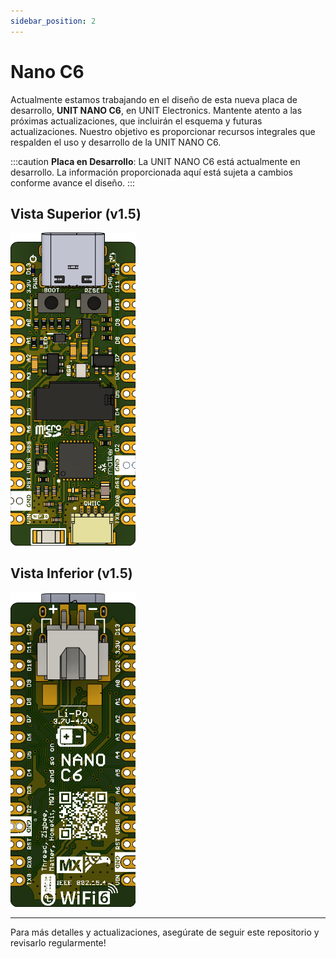 ```yaml
---
sidebar_position: 2
---
```


# Nano C6

Actualmente estamos trabajando en el diseño de esta nueva placa de desarrollo, **UNIT NANO C6**, en UNIT Electronics. Mantente atento a las próximas actualizaciones, que incluirán el esquema y futuras actualizaciones. Nuestro objetivo es proporcionar recursos integrales que respalden el uso y desarrollo de la UNIT NANO C6.

<!-- BOARD IN DEVELOPMENT CAUTION-->

:::caution
**Placa en Desarrollo**: La UNIT NANO C6 está actualmente en desarrollo. La información proporcionada aquí está sujeta a cambios conforme avance el diseño.
:::

## Vista Superior (v1.5)
<div style={{ textAlign: "center" }}>
  <a href="#">
    <img
      src="https://raw.githubusercontent.com/UNIT-Electronics/UNIT_NANO_C6/refs/heads/main/RESOURCES/TOP(1V5).png"
      width="200px"
      style={{ transform: "rotate(90deg)" }}
      alt="Imagen girada"
    />
    <br />
  </a>
</div>

## Vista Inferior (v1.5)
<div style={{ textAlign: "center" }}>
  <a href="#">
    <img
      src="https://raw.githubusercontent.com/UNIT-Electronics/UNIT_NANO_C6/refs/heads/main/RESOURCES/BOTTOM(1V5).png"
      width="200px"
      style={{ transform: "rotate(90deg)" }}
      alt="Imagen girada"
    />
    <br />
  </a>
</div>

---
Para más detalles y actualizaciones, asegúrate de seguir este repositorio y revisarlo regularmente!
